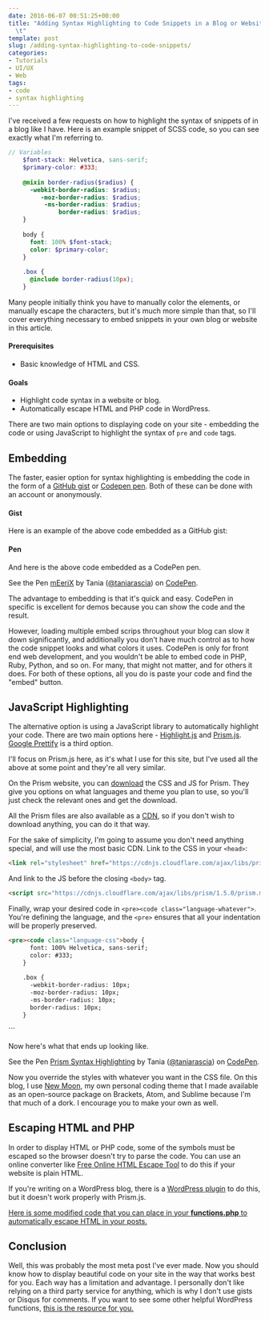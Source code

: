 ```yaml
---
date: 2016-06-07 00:51:25+00:00
title: "Adding Syntax Highlighting to Code Snippets in a Blog or Website\t\
  \t"
template: post
slug: /adding-syntax-highlighting-to-code-snippets/
categories:
- Tutorials
- UI/UX
- Web
tags:
- code
- syntax highlighting
---
```



I've received a few requests on how to highlight the syntax of snippets of in a blog like I have. Here is an example snippet of SCSS code, so you can see exactly what I'm referring to.


    
```scss
// Variables
    $font-stack: Helvetica, sans-serif;
    $primary-color: #333;
    
    @mixin border-radius($radius) {
      -webkit-border-radius: $radius;
         -moz-border-radius: $radius;
          -ms-border-radius: $radius;
              border-radius: $radius;
    }
    
    body {
      font: 100% $font-stack;
      color: $primary-color;
    }
    
    .box { 
      @include border-radius(10px); 
    }
```




Many people initially think you have to manually color the elements, or manually escape the characters, but it's much more simple than that, so I'll cover everything necessary to embed snippets in your own blog or website in this article.



#### Prerequisites





  * Basic knowledge of HTML and CSS.




#### Goals





  * Highlight code syntax in a website or blog.
  * Automatically escape HTML and PHP code in WordPress.


There are two main options to displaying code on your site - embedding the code or using JavaScript to highlight the syntax of `pre` and `code` tags.



## Embedding



The faster, easier option for syntax highlighting is embedding the code in the form of a [GitHub gist](https://gist.github.com/) or [Codepen pen](http://codepen.io/pen). Both of these can be done with an account or anonymously. 



#### Gist



Here is an example of the above code embedded as a GitHub gist:





#### Pen



And here is the above code embedded as a CodePen pen.



See the Pen [mEerjX](http://codepen.io/taniarascia/pen/mEerjX/) by Tania ([@taniarascia](http://codepen.io/taniarascia)) on [CodePen](http://codepen.io).




The advantage to embedding is that it's quick and easy. CodePen in specific is excellent for demos because you can show the code and the result. 

However, loading multiple embed scrips throughout your blog can slow it down significantly, and additionally you don't have much control as to how the code snippet looks and what colors it uses. CodePen is only for front end web development, and you wouldn't be able to embed code in PHP, Ruby, Python, and so on. For many, that might not matter, and for others it does. For both of these options, all you do is paste your code and find the "embed" button. 



## JavaScript Highlighting



The alternative option is using a JavaScript library to automatically highlight your code. There are two main options here - [Highlight.js](https://highlightjs.org/) and [Prism.js](http://prismjs.com/). [Google Prettify](https://github.com/google/code-prettify) is a third option.

I'll focus on Prism.js here, as it's what I use for this site, but I've used all the above at some point and they're all very similar.

On the Prism website, you can [download](http://prismjs.com/download.html) the CSS and JS for Prism. They give you options on what languages and theme you plan to use, so you'll just check the relevant ones and get the download. 

All the Prism files are also available as a [CDN](https://cdnjs.com/libraries/prism), so if you don't wish to download anything, you can do it that way. 

For the sake of simplicity, I'm going to assume you don't need anything special, and will use the most basic CDN. Link to the CSS in your `<head>`:


    
```html
<link rel="stylesheet" href="https://cdnjs.cloudflare.com/ajax/libs/prism/1.5.0/themes/prism.min.css">
```




And link to the JS before the closing `<body>` tag.


    
```html
<script src="https://cdnjs.cloudflare.com/ajax/libs/prism/1.5.0/prism.min.js"></script>
```




Finally, wrap your desired code in `<pre><code class="language-whatever">`. You're defining the language, and the `<pre>` ensures that all your indentation will be properly preserved. 


    
```html
<pre><code class="language-css">body {
      font: 100% Helvetica, sans-serif;
      color: #333;
    }
    
    .box {
      -webkit-border-radius: 10px;
      -moz-border-radius: 10px;
      -ms-border-radius: 10px;
      border-radius: 10px;
    }
```
</pre>
```




Now here's what that ends up looking like.



See the Pen [Prism Syntax Highlighting](http://codepen.io/taniarascia/pen/wWKzQQ/) by Tania ([@taniarascia](http://codepen.io/taniarascia)) on [CodePen](http://codepen.io).




Now you override the styles with whatever you want in the CSS file. On this blog, I use [New Moon](http://taniarascia.github.io/new-moon/), my own personal coding theme that I made available as an open-source package on Brackets, Atom, and Sublime because I'm that much of a dork. I encourage you to make your own as well.



## Escaping HTML and PHP



In order to display HTML or PHP code, some of the symbols must be escaped so the browser doesn't try to parse the code. You can use an online converter like [Free Online HTML Escape Tool](http://www.freeformatter.com/html-escape.html) to do this if your website is plain HTML. 

If you're writing on a WordPress blog, there is a [WordPress plugin](https://wordpress.org/plugins/escape-html/) to do this, but it doesn't work properly with Prism.js. 

[Here is some modified code that you can place in your **functions.php** to automatically escape HTML in your posts.](https://github.com/taniarascia/wp-functions#escape-html-in-posts)





## Conclusion



Well, this was probably the most meta post I've ever made. Now you should know how to display beautiful code on your site in the way that works best for you. Each way has a limitation and advantage. I personally don't like relying on a third party service for anything, which is why I don't use gists or Disqus for comments. If you want to see some other helpful WordPress functions, [this is the resource for you.](https://github.com/taniarascia/wp-functions)		

